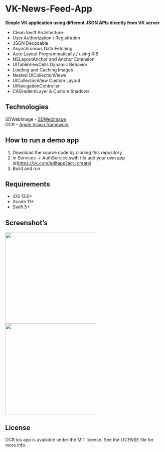 # VK-News-Feed-App

**Simple VK application using different JSON APIs directly from VK server**

- Clean Swift Architecture
- User Authorization / Registration
- JSON Decodable
- Asynchronous Data Fetching
- Auto Layout Programmatically / using XIB
- NSLayoutAnchor and Anchor Extension
- UITableViewCells Dynamic Behavior
- Loading and Caching Images
- Nested UICollectionViews
- UICollectionView Custom Layout
- UINavigationController
- CAGradientLayer & Custom Shadows

## Technologies
SDWebImage - [SDWebImage](https://github.com/SDWebImage/SDWebImage)<br/>
OCR - [Apple Vision framework](https://developer.apple.com/documentation/vision) <br/>


## How to run a demo app

1) Download the source code by cloning this repository
2) in Services -> AuthService.swift file add your own app id(https://vk.com/editapp?act=create)
3) Build and run

## Requirements
- iOS 13.0+
- Xcode 11+
- Swift 5+


## Screenshot’s

<img width="290px" src="https://user-images.githubusercontent.com/5484111/132972316-babb2ba3-ed7e-432f-9d6f-46f10e10e276.png" /></a>
<img width="290px" src="https://user-images.githubusercontent.com/5484111/132972350-b4fe3b56-f093-4d9c-9c6f-c3e937692487.png" /></a>

## License

OCR ios app is available under the MIT license. See the LICENSE file for more info.
